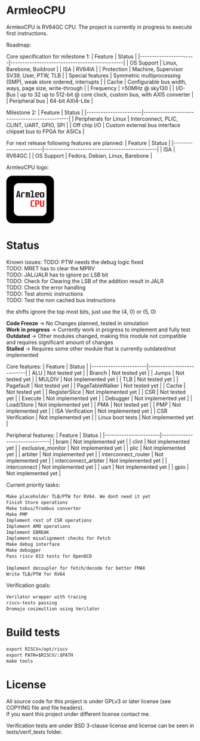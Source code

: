 # ArmleoCPU

ArmleoCPU is RV64GC CPU. The project is currently in progress to execute first instructions.


Roadmap:

Core specification for milestone 1:
| Feature               | Status                                        |
|-----------------------|-----------------------------------------------|
| OS Support            | Linux, Barebone, Buildroot               |
| ISA                   | RV64IA                                        |
| Protection            | Machine, Supervisor SV39, User, PTW, TLB      |
| Special features      | Symmetric multiprocessing (SMP), weak store ordered, interrupts |
| Cache                 | Configurable bus width, ways, page size, write-through |
| Frequency             | >50MHz @ sky130                               |
| I/D-Bus               | up to 32 up to 512-bit @ core clock, custom bus, with AXI5 converter |
| Peripheral bus        | 64-bit AXI4-Lite                              |

Milestone 2:
| Feature               | Status                                        |
|-----------------------|-----------------------------------------------|
| Peripherals for Linux | Interconnect, PLIC, CLINT, UART, GPIO, SPI    |
| Off chip I/O          | Custom external bus interface chipset bus to FPGA for ASICs |

For next release following features are planned:
| Feature               | Status                                        |
|-----------------------|-----------------------------------------------|
| ISA                   | RV64GC                                        |
| OS Support            | Fedora, Debian, Linux, Barebone               |

ArmleoCPU logo:

<img src="docs/Logo.png" alt="ArmleoCPU Logo" width="128"/>

# Status


Known issues:
TODO: PTW needs the debug logic fixed  
TODO: MRET has to clear the MPRV  
TODO: JAL/JALR has to ignore pc LSB bit  
TODO: Check for Clearing the LSB of the addition result in JALR  
TODO: Check the error handling  
TODO: Test atomic instructions  
TODO: Test the non cached bus instructions

the shifts ignore the top most bits, just use the (4, 0) or (5, 0)

**Code Freeze** -> No Changes planned, tested in simulation  
**Work in progress** -> Currently work in progress to implement and fully test  
**Outdated** -> Other modules changed, making this module not compatible and requires significant amount of changes  
**Stalled** -> Requires some other module that is currently outdated/not implemented  

Core features:
| Feature               | Status                    |
|-----------------------|---------------------------|
| ALU                   | Not tested yet            |
| Branch                | Not tested yet            |
| Jumps                 | Not tested yet            |
| MULDIV                | Not implemented yet       |
| TLB                   | Not tested yet            |
| Pagefault             | Not tested yet            |
| PageTableWalker       | Not tested yet            |
| Cache                 | Not tested yet            |
| RegisterSlice         | Not implemented yet       |
| CSR                   | Not tested yet            |
| Execute               | Not implemented yet       |
| Debugger              | Not implemented yet       |
| Load/Store            | Not implemented yet       |
| PMA                   | Not tested yet            |
| PMP                   | Not implemented yet       |
| ISA Verification      | Not implemented yet       |
| CSR Verification      | Not implemented yet       |
| Linux boot tests      | Not implemented yet       |

Peripheral features:
| Feature               | Status                        |
|-----------------------|-------------------------------|
| bram                  | Not implemented yet           |
| clint                 | Not implemented yet           |
| exclusive_monitor     | Not implemented yet           |
| plic              | Not implemented yet           |
| arbiter               | Not implemented yet           |
| interconnect_router   | Not implemented yet           |
| interconnect_arbiter  | Not implemented yet           |
| interconnect          | Not implemented yet           |
| uart                  | Not implemented yet           |
| gpio                  | Not implemented yet           |

Current priority tasks:
```
Make placeholder TLB/PTW for RV64. We dont need it yet
Finish Store operations
Make tobus/frombus converter
Make PMP
Implement rest of CSR operations
Implement AMO operations
Implement EBREAK
Implement misalignment checks for Fetch
Make debug interface
Make debugger
Pass riscv 013 tests for OpenOCD

Implement decoupler for fetch/decode for better FMAX
Write TLB/PTW for RV64
```

Verification goals:
```
Verilator wrapper with tracing
riscv-tests passing
Dromajo cosimultion using Verilator
```


# Build tests
```
export RISCV=/opt/riscv
export PATH=$RISCV/:$PATH
make tools
```

# License
All source code for this project is under GPLv3 or later license (see COPYING file and file headers).  
If you want this project under different license contact me.

Verification tests are under BSD 3-clause license and license can be seen in tests/verif_tests folder.

